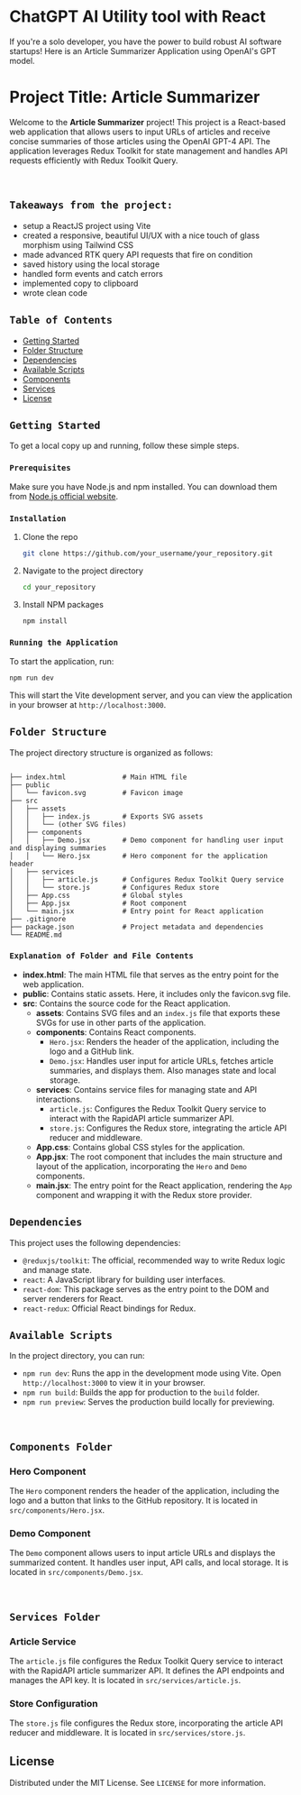 # ChatGPT AI Utility tool with React
If you're a solo developer, you have the power to build robust AI software startups! Here is an Article Summarizer Application using OpenAI's GPT model.

# Project Title: Article Summarizer

Welcome to the **Article Summarizer** project! This project is a React-based web application that allows users to input URLs of articles and receive concise summaries of those articles using the OpenAI GPT-4 API. The application leverages Redux Toolkit for state management and handles API requests efficiently with Redux Toolkit Query.

<br>

## `Takeaways from the project:`
- setup a ReactJS project using Vite
- created a responsive, beautiful UI/UX with a nice touch of glass morphism using Tailwind CSS
- made advanced RTK query API requests that fire on condition
- saved history using the local storage
- handled form events and catch errors
- implemented copy to clipboard
- wrote clean code

## `Table of Contents`
- [Getting Started](#getting-started)
- [Folder Structure](#folder-structure)
- [Dependencies](#dependencies)
- [Available Scripts](#available-scripts)
- [Components](#components-folder)
- [Services](#services-folder)
- [License](#license)

## `Getting Started`
To get a local copy up and running, follow these simple steps.

### `Prerequisites`
Make sure you have Node.js and npm installed. You can download them from [Node.js official website](https://nodejs.org/).

### `Installation`
1. Clone the repo
   ```sh
   git clone https://github.com/your_username/your_repository.git
   ```
2. Navigate to the project directory
   ```sh
   cd your_repository
   ```
3. Install NPM packages
   ```sh
   npm install
   ```

### `Running the Application`
To start the application, run:
```sh
npm run dev
```

This will start the Vite development server, and you can view the application in your browser at `http://localhost:3000`.

## `Folder Structure`
The project directory structure is organized as follows:

```

├── index.html              # Main HTML file
├── public
│   └── favicon.svg         # Favicon image
├── src
│   ├── assets
│   │   ├── index.js        # Exports SVG assets
│   │   └── (other SVG files)
│   ├── components
│   │   ├── Demo.jsx        # Demo component for handling user input and displaying summaries
│   │   └── Hero.jsx        # Hero component for the application header
│   ├── services
│   │   ├── article.js      # Configures Redux Toolkit Query service
│   │   └── store.js        # Configures Redux store
│   ├── App.css             # Global styles
│   ├── App.jsx             # Root component
│   └── main.jsx            # Entry point for React application
├── .gitignore
├── package.json            # Project metadata and dependencies
└── README.md

```

### `Explanation of Folder and File Contents`

- **index.html**: The main HTML file that serves as the entry point for the web application.
- **public**: Contains static assets. Here, it includes only the favicon.svg file.
- **src**: Contains the source code for the React application.
  - **assets**: Contains SVG files and an `index.js` file that exports these SVGs for use in other parts of the application.
  - **components**: Contains React components.
    - `Hero.jsx`: Renders the header of the application, including the logo and a GitHub link.
    - `Demo.jsx`: Handles user input for article URLs, fetches article summaries, and displays them. Also manages state and local storage.
  - **services**: Contains service files for managing state and API interactions.
    - `article.js`: Configures the Redux Toolkit Query service to interact with the RapidAPI article summarizer API.
    - `store.js`: Configures the Redux store, integrating the article API reducer and middleware.
  - **App.css**: Contains global CSS styles for the application.
  - **App.jsx**: The root component that includes the main structure and layout of the application, incorporating the `Hero` and `Demo` components.
  - **main.jsx**: The entry point for the React application, rendering the `App` component and wrapping it with the Redux store provider.

## `Dependencies`
This project uses the following dependencies:

- `@reduxjs/toolkit`: The official, recommended way to write Redux logic and manage state.
- `react`: A JavaScript library for building user interfaces.
- `react-dom`: This package serves as the entry point to the DOM and server renderers for React.
- `react-redux`: Official React bindings for Redux.

## `Available Scripts`

In the project directory, you can run:

- `npm run dev`: Runs the app in the development mode using Vite. Open `http://localhost:3000` to view it in your browser.
- `npm run build`: Builds the app for production to the `build` folder.
- `npm run preview`: Serves the production build locally for previewing.

<br>


## `Components Folder`
### Hero Component
The `Hero` component renders the header of the application, including the logo and a button that links to the GitHub repository. It is located in `src/components/Hero.jsx`.

### Demo Component
The `Demo` component allows users to input article URLs and displays the summarized content. It handles user input, API calls, and local storage. It is located in `src/components/Demo.jsx`.

<br>

## `Services Folder`
### Article Service
The `article.js` file configures the Redux Toolkit Query service to interact with the RapidAPI article summarizer API. It defines the API endpoints and manages the API key. It is located in `src/services/article.js`.
### Store Configuration
The `store.js` file configures the Redux store, incorporating the article API reducer and middleware. It is located in `src/services/store.js`.

## License

Distributed under the MIT License. See `LICENSE` for more information.
